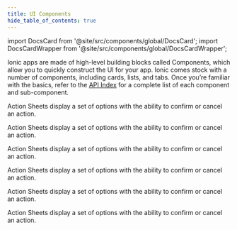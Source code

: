 ```yaml
---
title: UI Components
hide_table_of_contents: true
---
```


import DocsCard from '@site/src/components/global/DocsCard';
import DocsCardWrapper from '@site/src/components/global/DocsCardWrapper';


Ionic apps are made of high-level building blocks called Components, which allow you to quickly construct the UI for your app. Ionic comes stock with a number of components, including cards, lists, and tabs. Once you’re familiar with the basics, refer to the [API Index](api.md) for a complete list of each component and sub-component.


<DocsCardWrapper>
  <DocsCard header="Action Sheet" href="api/action-sheet" img="https://repository-images.githubusercontent.com/339480830/0bc26a76-a6d4-4422-9dbf-566d51322e44">
    <p>Action Sheets display a set of options with the ability to confirm or cancel an action.</p>
  </DocsCard>


  <DocsCard header="Action Sheet" href="api/action-sheet" img="https://repository-images.githubusercontent.com/339480830/0bc26a76-a6d4-4422-9dbf-566d51322e44">
    <p>Action Sheets display a set of options with the ability to confirm or cancel an action.</p>
  </DocsCard>



</DocsCardWrapper>


<DocsCardWrapper>
  <DocsCard header="Action Sheet" href="api/action-sheet" img="https://repository-images.githubusercontent.com/339480830/0bc26a76-a6d4-4422-9dbf-566d51322e44">
    <p>Action Sheets display a set of options with the ability to confirm or cancel an action.</p>
  </DocsCard>


  <DocsCard header="Action Sheet" href="api/action-sheet" img="https://repository-images.githubusercontent.com/339480830/0bc26a76-a6d4-4422-9dbf-566d51322e44">
    <p>Action Sheets display a set of options with the ability to confirm or cancel an action.</p>
  </DocsCard>


  <DocsCard header="Action Sheet" href="api/action-sheet" img="https://repository-images.githubusercontent.com/339480830/0bc26a76-a6d4-4422-9dbf-566d51322e44">
    <p>Action Sheets display a set of options with the ability to confirm or cancel an action.</p>
  </DocsCard>
  <DocsCard header="Action Sheet" href="api/action-sheet" img="https://repository-images.githubusercontent.com/339480830/0bc26a76-a6d4-4422-9dbf-566d51322e44">
    <p>Action Sheets display a set of options with the ability to confirm or cancel an action.</p>
  </DocsCard>

</DocsCardWrapper>